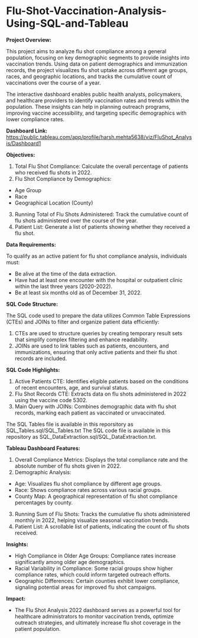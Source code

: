 # Flu-Shot-Vaccination-Analysis-Using-SQL-and-Tableau

**Project Overview:**

This project aims to analyze flu shot compliance among a general population, focusing on key demographic segments to provide insights into vaccination trends. Using data on patient demographics and immunization records, the project visualizes flu shot uptake across different age groups, races, and geographic locations, and tracks the cumulative count of vaccinations over the course of a year.

The interactive dashboard enables public health analysts, policymakers, and healthcare providers to identify vaccination rates and trends within the population. These insights can help in planning outreach programs, improving vaccine accessibility, and targeting specific demographics with lower compliance rates.

**Dashboard Link:** 
https://public.tableau.com/app/profile/harsh.mehta5638/viz/FluShot_Analysis/Dashboard1

**Objectives:**

1) Total Flu Shot Compliance: Calculate the overall percentage of patients who received flu shots in 2022.
2) Flu Shot Compliance by Demographics:
- Age Group
- Race
- Geographical Location (County)

3) Running Total of Flu Shots Administered: Track the cumulative count of flu shots administered over the course of the year.
4) Patient List: Generate a list of patients showing whether they received a flu shot.

**Data Requirements:**

To qualify as an active patient for flu shot compliance analysis, individuals must:
- Be alive at the time of the data extraction.
- Have had at least one encounter with the hospital or outpatient clinic within the last three years (2020-2022).
- Be at least six months old as of December 31, 2022.

**SQL Code Structure:**

The SQL code used to prepare the data utilizes Common Table Expressions (CTEs) and JOINs to filter and organize patient data efficiently:

1) CTEs are used to structure queries by creating temporary result sets that simplify complex filtering and enhance readability.
2) JOINs are used to link tables such as patients, encounters, and immunizations, ensuring that only active patients and their flu shot records are included.


**SQL Code Highlights:**

1) Active Patients CTE: Identifies eligible patients based on the conditions of recent encounters, age, and survival status.
2) Flu Shot Records CTE: Extracts data on flu shots administered in 2022 using the vaccine code 5302.
3) Main Query with JOINs: Combines demographic data with flu shot records, marking each patient as vaccinated or unvaccinated.

The SQL Tables file is available in this reporsitory as SQL_Tables.sql/SQL_Tables.txt
The SQL code file is available in this repository as SQL_DataExtraction.sql/SQL_DataExtraction.txt.

**Tableau Dashboard Features:**

1) Overall Compliance Metrics: Displays the total compliance rate and the absolute number of flu shots given in 2022.
2) Demographic Analysis:
- Age: Visualizes flu shot compliance by different age groups.
- Race: Shows compliance rates across various racial groups.
- County Map: A geographical representation of flu shot compliance percentages by county.

3) Running Sum of Flu Shots: Tracks the cumulative flu shots administered monthly in 2022, helping visualize seasonal vaccination trends.
4) Patient List: A scrollable list of patients, indicating the count of flu shots received.

**Insights:**

- High Compliance in Older Age Groups: Compliance rates increase significantly among older age demographics.
- Racial Variability in Compliance: Some racial groups show higher compliance rates, which could inform targeted outreach efforts.
- Geographic Differences: Certain counties exhibit lower compliance, signaling potential areas for improved flu shot campaigns.

**Impact:**

- The Flu Shot Analysis 2022 dashboard serves as a powerful tool for healthcare administrators to monitor vaccination trends, optimize outreach strategies, and ultimately increase flu shot coverage in the patient population.
